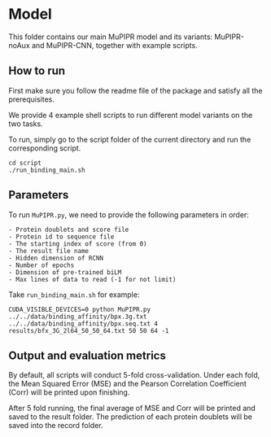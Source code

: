 # Model
This folder contains our main MuPIPR model and its variants: MuPIPR-noAux and MuPIPR-CNN, together with example scripts. 

## How to run

First make sure you follow the readme file of the package and satisfy all the prerequisites.

We provide 4 example shell scripts to run different model variants on the two tasks. 

To run, simply go to the script folder of the current directory and run the corresponding script. 

	cd script
	./run_binding_main.sh


## Parameters
To run ```MuPIPR.py```, we need to provide the following parameters in order:

	- Protein doublets and score file 
	- Protein id to sequence file
	- The starting index of score (from 0) 
	- The result file name
	- Hidden dimension of RCNN 
	- Number of epochs
	- Dimension of pre-trained biLM
	- Max lines of data to read (-1 for not limit)
	

Take ```run_binding_main.sh``` for example:

	CUDA_VISIBLE_DEVICES=0 python MuPIPR.py ../../data/binding_affinity/bpx.3g.txt ../../data/binding_affinity/bpx.seq.txt 4 results/bfx_3G_2l64_50_50_64.txt 50 50 64 -1


## Output and evaluation metrics
By default, all scripts will conduct 5-fold cross-validation. Under each fold, the Mean Squared Error (MSE) and the Pearson Correlation Coefficient (Corr) will be printed upon finishing. 

After 5 fold running, the final average of MSE and Corr will be printed and saved to the result folder. The prediction of each protein doublets will be saved into the record folder.

